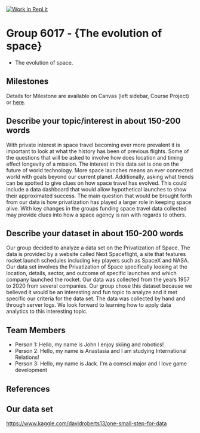 [![Work in Repl.it](https://classroom.github.com/assets/work-in-replit-14baed9a392b3a25080506f3b7b6d57f295ec2978f6f33ec97e36a161684cbe9.svg)](https://classroom.github.com/online_ide?assignment_repo_id=311598&assignment_repo_type=GroupAssignmentRepo)
# Group 6017 - {The evolution of space}

- The evolution of space.

## Milestones

Details for Milestone are available on Canvas (left sidebar, Course Project) or [here](https://firas.moosvi.com/courses/data301/project/milestone01.html).

## Describe your topic/interest in about 150-200 words
With private interest in space travel becoming ever more prevalent it is important to look at what the history has been of previous flights. Some of the questions that will be asked to involve how does location and timing effect longevity of a mission. The interest in this data set is one on the future of world technology. More space launches means an ever connected world with goals beyond our current planet. Additionally, asking what trends can be spotted to give clues on how space travel has evolved. This could include a data dashboard that would allow hypothetical launches to show their approximated success. The main question that would be brought forth from our data is how privatization has played a larger role in keeping space alive. With key changes in the groups funding space travel data collected may provide clues into how a space agency is ran with regards to others. 

## Describe your dataset in about 150-200 words

Our group decided to analyze a data set on the Privatization of Space. The data is provided by a website called Next Spaceflight, a site that features rocket launch schedules including key players such as SpaceX and NASA. Our data set involves the Privatization of Space specifically looking at the location, details, sector, and outcome of specific launches and which company launched the rocket. Our data was collected from the years 1957 to 2020 from several companies. Our group chose this dataset because we believed it would be an interesting and fun topic to analyze and it met specific our criteria for the data set. The data was collected by hand and through server logs. We look forward to learning how to apply data analytics to this interesting topic. 

## Team Members

- Person 1: Hello, my name is John I enjoy skiing and robotics!
- Person 2: Hello, my name is Anastasia and I am studying International Relations!
- Person 3: Hello, my name is Jack. I'm a comsci major and I love game development

## References

## Our data set
https://www.kaggle.com/davidroberts13/one-small-step-for-data


